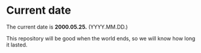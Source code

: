 # Current date

The current date is **2000.05.25.** (YYYY.MM.DD.)

This repository will be good when the world ends, so we will know how long it lasted.